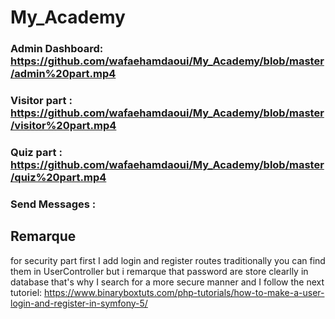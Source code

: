 # My_Academy
### Admin Dashboard: https://github.com/wafaehamdaoui/My_Academy/blob/master/admin%20part.mp4
### Visitor part : https://github.com/wafaehamdaoui/My_Academy/blob/master/visitor%20part.mp4
### Quiz part : https://github.com/wafaehamdaoui/My_Academy/blob/master/quiz%20part.mp4
### Send Messages : 

## Remarque

for security part first I add login and register routes traditionally you can find them in UserController but i remarque that password are store clearlly in database that's why I search for a more secure manner and I follow the next tutoriel:
https://www.binaryboxtuts.com/php-tutorials/how-to-make-a-user-login-and-register-in-symfony-5/
